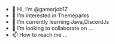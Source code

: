 - 👋 Hi, I’m @gamerjob1Z
- 👀 I’m interested in Themeparks 
- 🌱 I’m currently learning Java,DiscordJs
- 💞️ I’m looking to collaborate on ...
- 📫 How to reach me ...

<!---
gamerjob1Z/gamerjob1Z is a ✨ special ✨ repository because its `README.md` (this file) appears on your GitHub profile.
You can click the Preview link to take a look at your changes.
--->
